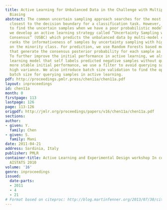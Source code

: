 ```yaml
---
title: Active Learning for Unbalanced Data in the Challenge with Multiple Models and
  Biasing
abstract: The common uncertain sampling approach searches for the most uncertain samples
  closest to the decision boundary for a classification task. However, we might fail
  to find the uncertain samples when we have a poor probabilistic model. In this work,
  we develop an active learning strategy called “Uncertainty Sampling with Biasing
  Consensus” (USBC) which predicts the unbalanced data by multi-model committee and
  ranks the informativeness of samples by uncertainty sampling with higher weight
  on the minority class. For prediction, we use Random Forests based multiple models
  that generate the consensus posterior probability for each sample as part of USBC.
  To further improve the initial performance in active learning, we also use a semi-supervised
  learning model that self labels predicted negative samples without querying. For
  more stable initial performance, we use a filter to avoid querying samples with
  high variance. We also introduce batch size validation to find the optimal initial
  batch size for querying samples in active learning.
pdf: http://proceedings.pmlr.press/chen11a/chen11a.pdf
layout: inproceedings
id: chen11a
month: 0
firstpage: 113
lastpage: 126
page: 113-126
origpdf: http://jmlr.org/proceedings/papers/v16/chen11a/chen11a.pdf
sections: 
author:
- given: Y.
  family: Chen
- given: S.
  family: Mani
date: 2011-04-21
address: Sardinia, Italy
publisher: PMLR
container-title: Active Learning and Experimental Design workshop In conjunction with
  AISTATS 2010
volume: '16'
genre: inproceedings
issued:
  date-parts:
  - 2011
  - 4
  - 21
# Format based on citeproc: http://blog.martinfenner.org/2013/07/30/citeproc-yaml-for-bibliographies/
---
```

